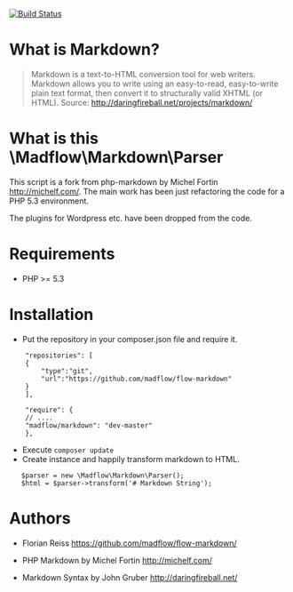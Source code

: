 [![Build Status](https://travis-ci.org/madflow/flow-markdown.png?branch=master)](https://travis-ci.org/madflow/flow-markdown)

# What is Markdown?

> Markdown is a text-to-HTML conversion tool for web writers. Markdown allows you to write using an easy-to-read, easy-to-write plain text format, then convert it to structurally valid XHTML (or HTML). Source: <http://daringfireball.net/projects/markdown/>

# What is this \Madflow\Markdown\Parser

This script is a fork from php-markdown by Michel Fortin <http://michelf.com/>. The main work has been just refactoring the code for a PHP 5.3 environment.

The plugins for Wordpress etc. have been dropped from the code.

# Requirements

- PHP >= 5.3

# Installation

- Put the repository in your composer.json file and require it.
```
    "repositories": [
    {
        "type":"git",
        "url":"https://github.com/madflow/flow-markdown"
    }
    ],
    
    "require": {
    // ....
    "madflow/markdown": "dev-master"
    },
```

- Execute ```composer update```
- Create instance and happily transform markdown to HTML. 
```
   $parser = new \Madflow\Markdown\Parser();
   $html = $parser->transform('# Markdown String');
```

# Authors

- Florian Reiss <https://github.com/madflow/flow-markdown/>

- PHP Markdown by Michel Fortin <http://michelf.com/> 

- Markdown Syntax by John Gruber  <http://daringfireball.net/>
